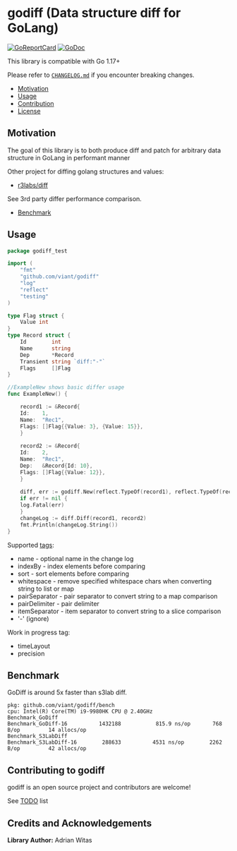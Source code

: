 # godiff (Data structure diff for GoLang)

[![GoReportCard](https://goreportcard.com/badge/github.com/viant/godiff)](https://goreportcard.com/report/github.com/viant/godiff)
[![GoDoc](https://godoc.org/github.com/viant/godiff?status.svg)](https://godoc.org/github.com/viant/godiff)

This library is compatible with Go 1.17+

Please refer to [`CHANGELOG.md`](CHANGELOG.md) if you encounter breaking changes.

- [Motivation](#motivation)
- [Usage](#usage)
- [Contribution](#contributing-to-godiff)
- [License](#license)

## Motivation

The goal of this library is to both produce diff and patch
for arbitrary data structure in GoLang in performant manner

Other project for diffing golang structures and values:

- [r3labs/diff](https://github.com/r3labs/diff)

See 3rd party differ performance comparison.

- [Benchmark](#benchmark)

## Usage

```go
package godiff_test

import (
	"fmt"
	"github.com/viant/godiff"
	"log"
	"reflect"
	"testing"
)

type Flag struct {
	Value int
}
type Record struct {
	Id        int
	Name      string
	Dep       *Record
	Transient string `diff:"-"`
	Flags     []Flag
}

//ExampleNew shows basic differ usage
func ExampleNew() {

    record1 := &Record{
    Id:    1,
    Name:  "Rec1",
    Flags: []Flag{{Value: 3}, {Value: 15}},
    }
    
    record2 := &Record{
    Id:    2,
    Name:  "Rec1",
    Dep:   &Record{Id: 10},
    Flags: []Flag{{Value: 12}},
    }
    
    diff, err := godiff.New(reflect.TypeOf(record1), reflect.TypeOf(record2))
    if err != nil {
    log.Fatal(err)
    }
    changeLog := diff.Diff(record1, record2)
    fmt.Println(changeLog.String())
}
```

Supported [tags](tag.go):

- name - optional name in the change log
- indexBy - index elements before comparing
- sort - sort elements before comparing
- whitespace - remove specified whitespace chars when converting string to list or map
- pairSeparator - pair separator to convert string to a map comparison
- pairDelimiter - pair delimiter
- itemSeparator - item separator to convert string to a slice comparison
- '-' (ignore)

Work in progress tag:

- timeLayout
- precision

## Benchmark

GoDiff is around 5x faster than s3lab diff.

```text
pkg: github.com/viant/godiff/bench
cpu: Intel(R) Core(TM) i9-9980HK CPU @ 2.40GHz
Benchmark_GoDiff
Benchmark_GoDiff-16       	 1432188	       815.9 ns/op	     768 B/op	      14 allocs/op
Benchmark_S3LabDiff
Benchmark_S3LabDiff-16    	  288633	      4531 ns/op	    2262 B/op	      42 allocs/op
```

## Contributing to godiff

godiff is an open source project and contributors are welcome!

See [TODO](TODO.md) list

## Credits and Acknowledgements

**Library Author:** Adrian Witas

